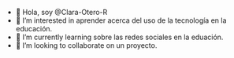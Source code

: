 - 👋 Hola, soy @Clara-Otero-R
- 👀 I’m interested in aprender acerca del uso de la tecnología en la educación.
- 🌱 I’m currently learning sobre las redes sociales en la eduación.
- 💞️ I’m looking to collaborate on un proyecto.
  

<!---
Clara-Otero-R/Clara-Otero-R is a ✨ special ✨ repository because its `README.md` (this file) appears on your GitHub profile.
You can click the Preview link to take a look at your changes.
--->

